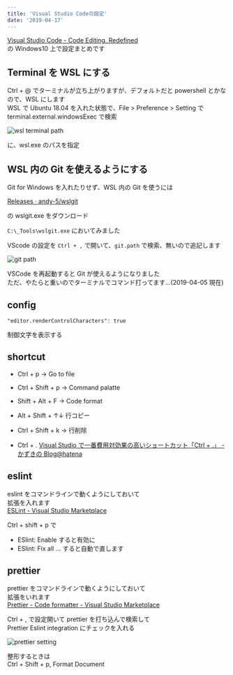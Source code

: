 ```yaml
---
title: 'Visual Studio Codeの設定'
date: '2019-04-17'
---
```


[Visual Studio Code \- Code Editing\. Redefined](https://code.visualstudio.com/)  
の Windows10 上で設定まとめです

## Terminal を WSL にする

Ctrl + @ でターミナルが立ち上がりますが、デフォルトだと powershell とかなので、WSL にします  
WSL で Ubuntu 18.04 を入れた状態で、File > Preference > Setting で terminal.external.windowsExec で検索

![wsl terminal path](/vscode/wsl_terminal_path.png)

に、wsl.exe のパスを指定

## WSL 内の Git を使えるようにする

Git for Windows を入れたりせず、WSL 内の Git を使うには

[Releases · andy\-5/wslgit](https://github.com/andy-5/wslgit/releases)

の wslgit.exe をダウンロード

`C:\_Tools\wslgit.exe` においてみました

VScode の設定を `Ctrl + ,` で開いて、`git.path` で検索、無いので追記します

![git path](/vscode/git_path.png)

VSCode を再起動すると Git が使えるようになりました  
ただ、やたらと重いのでターミナルでコマンド打ってます...(2019-04-05 現在)

## config

```
"editor.renderControlCharacters": true
```

制御文字を表示する

## shortcut

- Ctrl + p -> Go to file
- Ctrl + Shift + p -> Command palatte
- Shift + Alt + F -> Code format

- Alt + Shift + ↑↓ 行コピー
- Ctrl + Shift + k -> 行削除

- Ctrl + .
  [Visual Studio で一番費用対効果の高いショートカット「Ctrl \+ \.」 \- かずきの Blog@hatena](https://blog.okazuki.jp/entry/2019/04/21/223134)

## eslint

eslint をコマンドラインで動くようにしておいて  
拡張を入れます  
[ESLint \- Visual Studio Marketplace](https://marketplace.visualstudio.com/items?itemName=dbaeumer.vscode-eslint)

Ctrl + shift + p で

- ESlint: Enable すると有効に
- ESlint: Fix all ... すると自動で直します

## prettier

prettier をコマンドラインで動くようにしておいて  
拡張をいれます  
[Prettier \- Code formatter \- Visual Studio Marketplace](https://marketplace.visualstudio.com/items?itemName=esbenp.prettier-vscode)

Ctrl + , で設定開いて prettier を打ち込んで検索して  
Prettier Eslint integration にチェックを入れる

![prettier setting](/vscode/prettier_setting.png)

整形するときは  
Ctrl + Shift + p, Format Document
